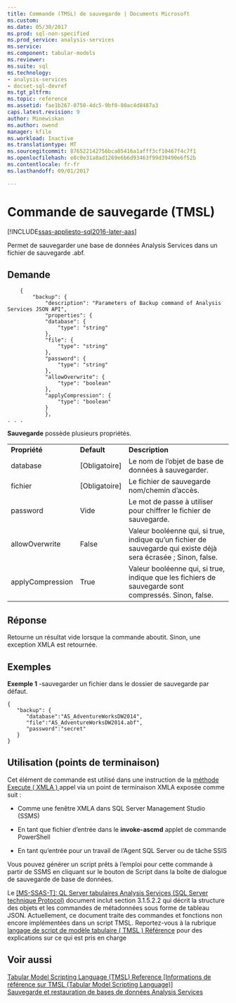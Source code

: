 ```yaml
---
title: Commande (TMSL) de sauvegarde | Documents Microsoft
ms.custom: 
ms.date: 05/30/2017
ms.prod: sql-non-specified
ms.prod_service: analysis-services
ms.service: 
ms.component: tabular-models
ms.reviewer: 
ms.suite: sql
ms.technology:
- analysis-services
- docset-sql-devref
ms.tgt_pltfrm: 
ms.topic: reference
ms.assetid: fae1b267-0750-4dc5-9bf0-80ac4d8487a3
caps.latest.revision: 9
author: Minewiskan
ms.author: owend
manager: kfile
ms.workload: Inactive
ms.translationtype: MT
ms.sourcegitcommit: 876522142756bca05416a1afff3cf10467f4c7f1
ms.openlocfilehash: e8c0e31a8ad1269e6b6d93463f99d39490e6f52b
ms.contentlocale: fr-fr
ms.lasthandoff: 09/01/2017

---
```

# <a name="backup-command-tmsl"></a>Commande de sauvegarde (TMSL)

[!INCLUDE[ssas-appliesto-sql2016-later-aas](../../includes/ssas-appliesto-sql2016-later-aas.md)]

  Permet de sauvegarder une base de données Analysis Services dans un fichier de sauvegarde .abf.  
  
## <a name="request"></a>Demande  
  
```  
    {  
        "backup": {  
            "description": "Parameters of Backup command of Analysis Services JSON API",  
            "properties": {  
            "database": {  
                "type": "string"  
            },  
            "file": {  
                "type": "string"  
            },  
            "password": {  
                "type": "string"  
            },  
            "allowOverwrite": {  
                "type": "boolean"  
            },  
            "applyCompression": {  
                "type": "boolean"  
            }  
            },  
. . .   
```  
  
 **Sauvegarde** possède plusieurs propriétés.  
  
||||  
|-|-|-|  
|**Propriété**|**Default**|**Description**|  
|database|[Obligatoire]|Le nom de l’objet de base de données à sauvegarder.|  
|fichier|[Obligatoire]|Le fichier de sauvegarde nom/chemin d’accès.|  
|password|Vide|Le mot de passe à utiliser pour chiffrer le fichier de sauvegarde.|  
|allowOverwrite|False|Valeur booléenne qui, si true, indique qu’un fichier de sauvegarde qui existe déjà sera écrasée ; Sinon, false.|  
|applyCompression|True|Valeur booléenne qui, si true, indique que les fichiers de sauvegarde sont compressés. Sinon, false.|  
  
## <a name="response"></a>Réponse  
 Retourne un résultat vide lorsque la commande aboutit. Sinon, une exception XMLA est retournée.  
  
## <a name="examples"></a>Exemples  
 **Exemple 1** -sauvegarder un fichier dans le dossier de sauvegarde par défaut.  
  
```  
{   
   "backup": {   
      "database":"AS_AdventureWorksDW2014",  
      "file":"AS_AdventureWorksDW2014.abf",  
      "password":"secret"  
   }  
}  
```  
  
## <a name="usage-endpoints"></a>Utilisation (points de terminaison)  
 Cet élément de commande est utilisé dans une instruction de la [méthode Execute &#40; XMLA &#41; ](../../analysis-services/xmla/xml-elements-methods-execute.md) appel via un point de terminaison XMLA exposée comme suit :  
  
-   Comme une fenêtre XMLA dans SQL Server Management Studio (SSMS)  
  
-   En tant que fichier d’entrée dans le **invoke-ascmd** applet de commande PowerShell  
  
-   En tant qu’entrée pour un travail de l’Agent SQL Server ou de tâche SSIS  
  
 Vous pouvez générer un script prêts à l’emploi pour cette commande à partir de SSMS en cliquant sur le bouton de Script dans la boîte de dialogue de sauvegarde de base de données.  
  
 Le [ \[MS-SSAS-T\]: QL Server tabulaires Analysis Services (SQL Server technique Protocol)](http://go.microsoft.com/fwlink/p/?LinkId=784855) document inclut section 3.1.5.2.2 qui décrit la structure des objets et les commandes de métadonnées sous forme de tableau JSON. Actuellement, ce document traite des commandes et fonctions non encore implémentées dans un script TMSL. Reportez-vous à la rubrique [langage de script de modèle tabulaire &#40; TMSL &#41; Référence](../../analysis-services/tabular-model-scripting-language-tmsl-reference.md) pour des explications sur ce qui est pris en charge  

## <a name="see-also"></a>Voir aussi  
 [Tabular Model Scripting Language &#40;TMSL&#41; Reference [Informations de référence sur TMSL &#40;Tabular Model Scripting Language&#41;]](../../analysis-services/tabular-model-scripting-language-tmsl-reference.md)   
 [Sauvegarde et restauration de bases de données Analysis Services](../../analysis-services/multidimensional-models/backup-and-restore-of-analysis-services-databases.md)  
  
  

